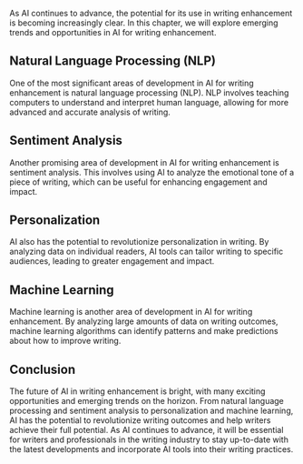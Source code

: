 
As AI continues to advance, the potential for its use in writing enhancement is becoming increasingly clear. In this chapter, we will explore emerging trends and opportunities in AI for writing enhancement.

Natural Language Processing (NLP)
---------------------------------

One of the most significant areas of development in AI for writing enhancement is natural language processing (NLP). NLP involves teaching computers to understand and interpret human language, allowing for more advanced and accurate analysis of writing.

Sentiment Analysis
------------------

Another promising area of development in AI for writing enhancement is sentiment analysis. This involves using AI to analyze the emotional tone of a piece of writing, which can be useful for enhancing engagement and impact.

Personalization
---------------

AI also has the potential to revolutionize personalization in writing. By analyzing data on individual readers, AI tools can tailor writing to specific audiences, leading to greater engagement and impact.

Machine Learning
----------------

Machine learning is another area of development in AI for writing enhancement. By analyzing large amounts of data on writing outcomes, machine learning algorithms can identify patterns and make predictions about how to improve writing.

Conclusion
----------

The future of AI in writing enhancement is bright, with many exciting opportunities and emerging trends on the horizon. From natural language processing and sentiment analysis to personalization and machine learning, AI has the potential to revolutionize writing outcomes and help writers achieve their full potential. As AI continues to advance, it will be essential for writers and professionals in the writing industry to stay up-to-date with the latest developments and incorporate AI tools into their writing practices.
